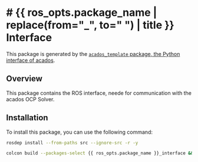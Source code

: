 # # {{ ros_opts.package_name | replace(from="_", to=" ") | title }} Interface

This package is generated by the [`acados_template` package, the Python interface of acados](https://github.com/acados/acados).

## Overview
This package contains the ROS interface, neede for communication with the acados OCP Solver.


## Installation
To install this package, you can use the following command:
```bash
rosdep install --from-paths src --ignore-src -r -y
```

```bash
colcon build --packages-select {{ ros_opts.package_name }}_interface && source install/setup.bash
```
